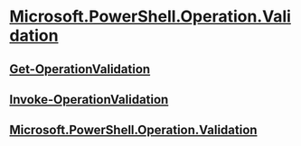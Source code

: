 #  [Microsoft.PowerShell.Operation.Validation](Microsoft.PowerShell.Operation.Validation.md)
##  [Get-OperationValidation](get-operationvalidation.md)
##  [Invoke-OperationValidation](invoke-operationvalidation.md)
##  [Microsoft.PowerShell.Operation.Validation](microsoft.powershell.operation.validation.md)
